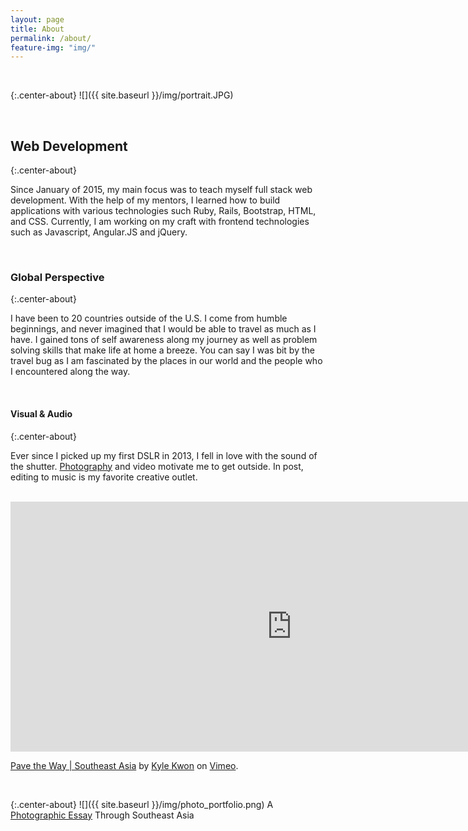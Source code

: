 ```yaml
---
layout: page
title: About
permalink: /about/
feature-img: "img/"
---
```

<br>

{:.center-about}
![]({{ site.baseurl }}/img/portrait.JPG)

<br>

<h2 class="heading">Web Development</h2>

{:.center-about}
<p>Since January of 2015, my main focus was to teach myself full stack web development. With the help of my mentors, I learned how to build applications with various technologies such Ruby, Rails, Bootstrap, HTML, and CSS. Currently, I am working on my craft with frontend technologies such as Javascript, Angular.JS and jQuery.</p>

<br>

<h3 class="heading">Global Perspective</h3>

{:.center-about}
<p>I have been to 20 countries outside of the U.S. I come from humble beginnings, and never imagined that I would be able to travel as much as I have. I gained tons of self awareness along my journey as well as problem solving skills that make life at home a breeze. You can say I was bit by the travel bug as I am fascinated by the places in our world and the people who I encountered along the way.</p>

<br>

<h4 class="heading">Visual & Audio</h4>

{:.center-about}
<p>Ever since I picked up my first DSLR in 2013, I fell in love with the sound of the shutter. <a href="http://stillandmotion.herokuapp.com">Photography</a> and video motivate me to get outside. In post, editing to music is my favorite creative outlet. </p>

<br>

<div class="center-about">
    <iframe src="https://player.vimeo.com/video/159839560" width="900" height="400" frameborder="0" webkitallowfullscreen mozallowfullscreen allowfullscreen></iframe>
    <p><a href="https://vimeo.com/159839560">Pave the Way | Southeast Asia</a> by <a href="https://vimeo.com/kylekwon">Kyle Kwon</a> on <a href="https://vimeo.com">Vimeo</a>.</p>
</div>

<br>

{:.center-about}
![]({{ site.baseurl }}/img/photo_portfolio.png)
A<a href="https://stillandmotion.herokuapp.com"> Photographic Essay</a> Through Southeast Asia